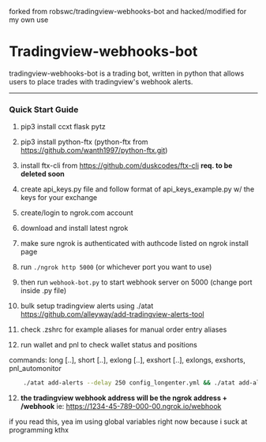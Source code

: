 forked from robswc/tradingview-webhooks-bot and hacked/modified for my own use

# Tradingview-webhooks-bot

tradingview-webhooks-bot is a trading bot, written in python that allows users to place trades with tradingview's webhook alerts.

---
### Quick Start Guide

1. pip3 install ccxt flask pytz
2. pip3 install python-ftx (python-ftx from https://github.com/wanth1997/python-ftx.git)
12. install ftx-cli from https://github.com/duskcodes/ftx-cli **req. to be deleted soon**
3. create api_keys.py file and follow format of api_keys_example.py w/ the keys for your exchange
4. create/login to ngrok.com account
5. download and install latest ngrok
6. make sure ngrok is authenticated with authcode listed on ngrok install page

7. run `./ngrok http 5000` (or whichever port you want to use)
8. then run `webhook-bot.py` to start webhook server on 5000 (change port inside .py file)

9. bulk setup tradingview alerts using ./atat  https://github.com/alleyway/add-tradingview-alerts-tool
10. check .zshrc for example aliases for manual order entry aliases
11. run wallet and pnl to check wallet status and positions

commands: long [..], short [..], exlong [..], exshort [..], exlongs, exshorts, pnl_automonitor
```bash
	./atat add-alerts --delay 250 config_longenter.yml && ./atat add-alerts --delay 250 config_longadd.yml && ./atat add-alerts --delay 250 config_longexit.yml && ./atat add-alerts --delay 250 config_longtp.yml && ./atat add-alerts --delay 250 config_shortenter.yml && ./atat add-alerts --delay 250 config_shortadd.yml && ./atat add-alerts --delay 250 config_shortexit.yml && ./atat add-alerts --delay 250 config_shortTP.yml
```
12. **the tradingview webhook address will be the ngrok address + /webhook**
ie: https://1234-45-789-000-00.ngrok.io/webhook


if you read this, yea im using global variables right now because i suck at programming kthx
